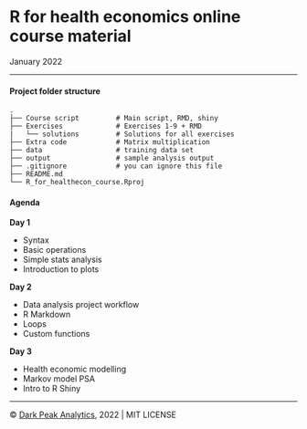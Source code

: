# R for health economics online course material
January 2022

*****

#### Project folder structure

```
.
├── Course script         # Main script, RMD, shiny
├── Exercises             # Exercises 1-9 + RMD
|   └── solutions         # Solutions for all exercises
├── Extra code            # Matrix multiplication
├── data                  # training data set
├── output                # sample analysis output
├── .gitignore            # you can ignore this file
├── README.md             
└── R_for_healthecon_course.Rproj
```


#### Agenda
 
**Day 1**   

  * Syntax  
  * Basic operations  
  * Simple stats analysis 
  * Introduction to plots 

**Day 2**  

  * Data analysis project workflow  
  * R Markdown  
  * Loops 
  * Custom functions  

**Day 3**   

  * Health economic modelling 
  * Markov model PSA  
  * Intro to R Shiny  


*****

&copy; [Dark Peak Analytics](https://darkpeakanalytics.com/), 2022 | MIT LICENSE

